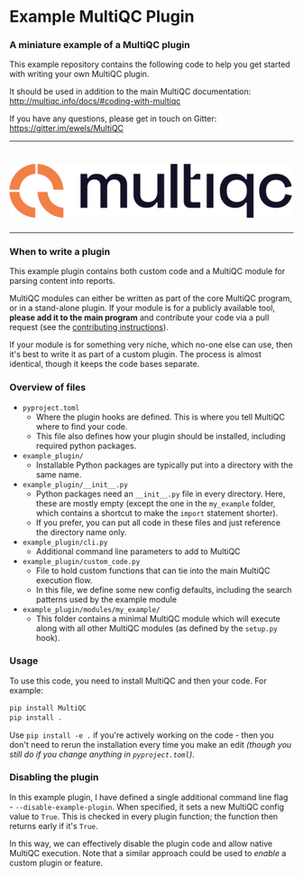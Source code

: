 # Example MultiQC Plugin

### A miniature example of a MultiQC plugin

This example repository contains the following code to help you get
started with writing your own MultiQC plugin.

It should be used in addition to the main MultiQC documentation:
http://multiqc.info/docs/#coding-with-multiqc

If you have any questions, please get in touch on Gitter:
https://gitter.im/ewels/MultiQC

---

<h1>
<picture>
  <source media="(prefers-color-scheme: dark)" srcset="https://github.com/MultiQC/MultiQC/raw/main/docs/images/MultiQC_logo_darkbg.png">
  <source media="(prefers-color-scheme: light)" srcset="https://github.com/MultiQC/MultiQC/raw/main/docs/images/MultiQC_logo.png">
  <img src="https://github.com/MultiQC/MultiQC/raw/main/docs/images/MultiQC_logo.png" alt="MultiQC">
</picture>
</h1>

---

### When to write a plugin

This example plugin contains both custom code and a MultiQC module for parsing content into reports.

MultiQC modules can either be written as part of the core MultiQC program, or in a stand-alone plugin. If your module is for a publicly available tool, **please add it to the main program** and contribute your code via a pull request (see the [contributing instructions](https://github.com/ewels/MultiQC/blob/master/.github/CONTRIBUTING.md)).

If your module is for something very niche, which no-one else can use, then it's best to write it as part of a custom plugin. The process is almost identical, though it keeps the code bases separate.

### Overview of files

* `pyproject.toml`
    * Where the plugin hooks are defined. This is where you tell MultiQC where to find your code.
    * This file also defines how your plugin should be installed, including required python packages.
* `example_plugin/`
    * Installable Python packages are typically put into a directory with the same name.
* `example_plugin/__init__.py`
    * Python packages need an `__init__.py` file in every directory. Here, these are mostly empty (except the one in the `my_example` folder, which contains a shortcut to make the `import` statement shorter).
    * If you prefer, you can put all code in these files and just reference the directory name only.
* `example_plugin/cli.py`
    * Additional command line parameters to add to MultiQC
* `example_plugin/custom_code.py`
    * File to hold custom functions that can tie into the main MultiQC execution flow.
    * In this file, we define some new config defaults, including the search patterns used by the example module
* `example_plugin/modules/my_example/`
    * This folder contains a minimal MultiQC module which will execute along with all other MultiQC modules (as defined by the `setup.py` hook).

### Usage

To use this code, you need to install MultiQC and then your code. For example:

```bash
pip install MultiQC
pip install .
```

Use `pip install -e .` if you're actively working on the code - then you don't need to rerun the installation every time you make an edit _(though you still do if you change anything in `pyproject.toml`)_.

### Disabling the plugin

In this example plugin, I have defined a single additional command line flag - `--disable-example-plugin`. When specified, it sets a new MultiQC config value to `True`. This is checked in every plugin function; the function then returns early if it's `True`.

In this way, we can effectively disable the plugin code and allow native MultiQC execution. Note that a similar approach could be used to _enable_ a custom plugin or feature.
